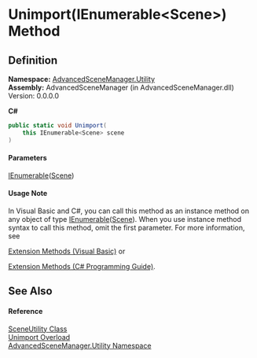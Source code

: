 # Unimport(IEnumerable\<Scene>) Method

## Definition

**Namespace:** [AdvancedSceneManager.Utility](N_AdvancedSceneManager_Utility.md)\
**Assembly:** AdvancedSceneManager (in AdvancedSceneManager.dll) Version: 0.0.0.0

**C#**

```c#
public static void Unimport(
	this IEnumerable<Scene> scene
)
```

#### Parameters

&#x20; [IEnumerable](https://learn.microsoft.com/dotnet/api/system.collections.generic.ienumerable-1)([Scene](T_AdvancedSceneManager_Models_Scene.md))&#x20;

#### Usage Note

In Visual Basic and C#, you can call this method as an instance method on any object of type [IEnumerable](https://learn.microsoft.com/dotnet/api/system.collections.generic.ienumerable-1)([Scene](T_AdvancedSceneManager_Models_Scene.md)). When you use instance method syntax to call this method, omit the first parameter. For more information, see

[Extension Methods (Visual Basic)](https://docs.microsoft.com/dotnet/visual-basic/programming-guide/language-features/procedures/extension-methods) or

[Extension Methods (C# Programming Guide)](https://docs.microsoft.com/dotnet/csharp/programming-guide/classes-and-structs/extension-methods).

## See Also

#### Reference

[SceneUtility Class](T_AdvancedSceneManager_Utility_SceneUtility.md)\
[Unimport Overload](Overload_AdvancedSceneManager_Utility_SceneUtility_Unimport.md)\
[AdvancedSceneManager.Utility Namespace](N_AdvancedSceneManager_Utility.md)
